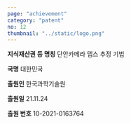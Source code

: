 ```yaml
---
page: "achievement"
category: "patent"
no: 12
thumbnail: "../static/logo.png"
---
```


**지식재산권 등 명칭** 단안카메라 뎁스 추정 기법

**국명** 대한민국

**출원인** 한국과학기술원

**출원일** 21.11.24

**출원 번호** 10-2021-0163764
